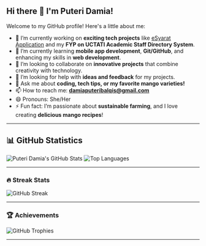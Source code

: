 ## Hi there 👋 I'm Puteri Damia!

Welcome to my GitHub profile! Here's a little about me:

- 🔭 I’m currently working on **exciting tech projects** like [eSyarat Application](#) and my **FYP on UCTATI Academic Staff Directory System**.
- 🌱 I’m currently learning **mobile app development**, **Git/GitHub**, and enhancing my skills in **web development**.
- 👯 I’m looking to collaborate on **innovative projects** that combine creativity with technology.
- 🤔 I’m looking for help with **ideas and feedback** for my projects.
- 💬 Ask me about **coding, tech tips, or my favorite mango varieties!**
- 📫 How to reach me: **damiaputeribalqis@gmail.com**
- 😄 Pronouns: She/Her
- ⚡ Fun fact: I’m passionate about **sustainable farming**, and I love creating **delicious mango recipes**!

---

## 📊 GitHub Statistics

![Puteri Damia's GitHub Stats](https://github-readme-stats.vercel.app/api?username=your-username&show_icons=true&theme=radical)
![Top Languages](https://github-readme-stats.vercel.app/api/top-langs/?username=your-username&layout=compact&theme=radical)

---

### 🔥 Streak Stats

![GitHub Streak](https://streak-stats.demolab.com/?user=your-username&theme=radical)

---

### 🏆 Achievements

![GitHub Trophies](https://github-profile-trophy.vercel.app/?username=your-username&theme=radical)

---


